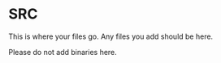 # SRC
This is where your files go.   Any files you add should be here.

Please do not add binaries here.


